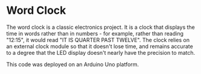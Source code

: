 # Word Clock

The word clock is a classic electronics project. It is a clock that displays the time in words rather than in numbers - for example, rather than reading "12:15", it would read "IT IS QUARTER PAST TWELVE". The clock relies on an external clock module so that it doesn't lose time, and remains accurate to a degree that the LED display doesn't nearly have the precision to match.

This code was deployed on an Arduino Uno platform.
